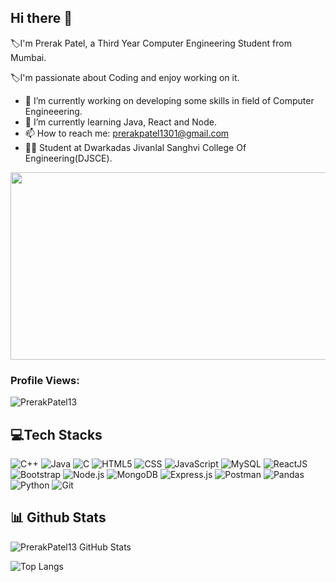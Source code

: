 
## Hi there 👋

:label:I'm Prerak Patel, a Third Year Computer Engineering Student from Mumbai. 

:label:I'm passionate about Coding and enjoy working on it.

- 🔭 I’m currently working on developing some skills in field of Computer Engineeering.
- 🌱 I’m currently learning Java, React and Node.
- 📫 How to reach me: prerakpatel1301@gmail.com
- :student: Student at Dwarkadas Jivanlal Sanghvi College Of Engineering(DJSCE).

<div align="left">
  <img src="https://media.giphy.com/media/dWesBcTLavkZuG35MI/giphy.gif" width="600" height="300"/>
</div>

</p>
<h3 align="left">Profile Views:</h3>
<p align="left"> <img src="https://komarev.com/ghpvc/?username=PrerakPatel138&label=Profile%20views&color=0e75b6&style=flat" alt="PrerakPatel13" /> </p>

## :computer:Tech Stacks

![C++](https://img.shields.io/badge/-C++-00599C?style=flat-square&logo=c%2B%2B&logoColor=white)
![Java](https://img.shields.io/badge/-Java-007396?style=flat-square&logo=java&logoColor=white)
![C](https://img.shields.io/badge/-C-A8B9CC?style=flat-square&logo=C&logoColor=white)
![HTML5](https://img.shields.io/badge/html5-%23E34F26.svg?style=flat&logo=html5&logoColor=white)
![CSS](https://img.shields.io/badge/-CSS-1572B6?style=flat-square&logo=css3&logoColor=white)
![JavaScript](https://img.shields.io/badge/-JavaScript-F7DF1E?style=flat-square&logo=javascript&logoColor=black)
![MySQL](https://img.shields.io/badge/-MySQL-4479A1?style=flat-square&logo=mysql&logoColor=white)
![ReactJS](https://img.shields.io/badge/ReactJS-%2320232a.svg?style=flat&logo=react&logoColor=%2361DAFB)
![Bootstrap](https://img.shields.io/badge/bootstrap-%23563D7C.svg?style=flat&logo=bootstrap&logoColor=white)
![Node.js](https://img.shields.io/badge/node.js-339933?style=flat-square&logo=node.js&logoColor=white)
![MongoDB](https://img.shields.io/badge/mongodb-4EA94B?style=flat-square&logo=mongodb&logoColor=white)
![Express.js](https://img.shields.io/badge/express-000000?style=flat-square&logo=express&logoColor=white)
![Postman](https://img.shields.io/badge/postman-FF6C37?style=flat-square&logo=postman&logoColor=white)
![Pandas](https://img.shields.io/badge/pandas-2C2D72?style=flat-square&logo=pandas&logoColor=white)
![Python](https://img.shields.io/badge/python-3776AB?style=flat-square&logo=python&logoColor=white)
![Git](https://img.shields.io/badge/git-F05032?style=flat-square&logo=git&logoColor=white)

## :bar_chart: Github Stats

![PrerakPatel13 GitHub Stats](https://github-readme-streak-stats.herokuapp.com/?user=PrerakPatel13&theme=dark&hide_border=false)

![Top Langs](https://github-readme-stats.vercel.app/api/top-langs?username=PrerakPatel13&show_icons=true&locale=en&layout=compact&theme=dark)










